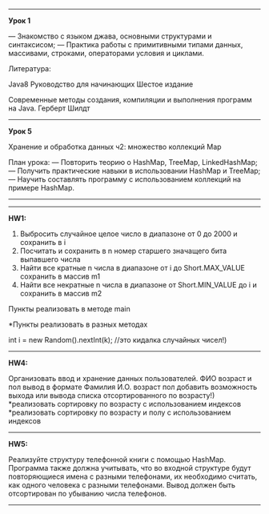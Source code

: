 *******************************************************************************************
**Урок 1**

— Знакомство с языком джава, основными структурами и синтаксисом;
— Практика работы с примитивными типами данных, массивами, строками, операторами условия и циклами.

Литература:

Java8 Руководство для начинающих Шестое издание

Современные методы создания, компиляции и выполнения программ на Java. 
Герберт Шилдт
*******************************************************************************************
**Урок 5**

Хранение и обработка данных ч2: множество коллекций Map

План урока:
— Повторить теорию о HashMap, TreeMap, LinkedHashMap;
— Получить практические навыки в использовании HashMap и TreeMap;
— Научить составлять программу с использованием коллекций на примере HashMap.
*******************************************************************************************

*******************************************************************************************
**HW1:**

1. Выбросить случайное целое число в диапазоне от 0 до 2000 и сохранить в i
2. Посчитать и сохранить в n номер старшего значащего бита выпавшего числа
3. Найти все кратные n числа в диапазоне от i до Short.MAX_VALUE сохранить в массив m1
4. Найти все некратные n числа в диапазоне от Short.MIN_VALUE до i и сохранить в массив m2

Пункты реализовать в методе main

*Пункты реализовать в разных методах

int i = new Random().nextInt(k); //это кидалка случайных чисел!)
*******************************************************************************************
**HW4:**

Организовать ввод и хранение данных пользователей. ФИО возраст и пол
вывод в формате Фамилия И.О. возраст пол
добавить возможность выхода или вывода списка отсортированного по возрасту!)
*реализовать сортировку по возрасту с использованием индексов
*реализовать сортировку по возрасту и полу с использованием индексов
*******************************************************************************************
**HW5:**

Реализуйте структуру телефонной книги с помощью HashMap.
Программа также должна учитывать, что во входной структуре будут повторяющиеся имена
с разными телефонами, их необходимо считать, как одного человека с разными телефонами.
Вывод должен быть отсортирован по убыванию числа телефонов.
*******************************************************************************************
